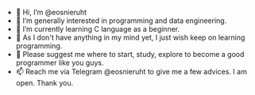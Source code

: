 - 👋 Hi, I’m @eosnieruht
- 👀 I’m generally interested in programming and data engineering.
- 🌱 I’m currently learning C language as a beginner.
- 💞️ As I don't have anything in my mind yet, I just wish keep on learning programming.
- 🤩 Please suggest me where to start, study, explore to become a good programmer like you guys.
- 📫 Reach me via Telegram @eosnieruht to give me a few advices. I am open. Thank you.

<!---
eosnieruht/eosnieruht is a ✨ special ✨ repository because its `README.md` (this file) appears on your GitHub profile.
You can click the Preview link to take a look at your changes.
--->
